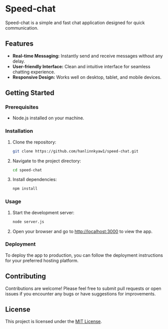 # Speed-chat

Speed-chat is a simple and fast chat application designed for quick communication.

## Features

- **Real-time Messaging:** Instantly send and receive messages without any delay.
- **User-friendly Interface:** Clean and intuitive interface for seamless chatting experience.
- **Responsive Design:** Works well on desktop, tablet, and mobile devices.

## Getting Started

### Prerequisites

- Node.js installed on your machine.

### Installation

1. Clone the repository:

   ```bash
   git clone https://github.com/hanlinnkyaw1/speed-chat.git
   ```

2. Navigate to the project directory:

   ```bash
   cd speed-chat
   ```

3. Install dependencies:

   ```bash
   npm install
   ```

### Usage

1. Start the development server:

   ```bash
   node server.js
   ```

2. Open your browser and go to [http://localhost:3000](http://localhost:3000) to view the app.

### Deployment

To deploy the app to production, you can follow the deployment instructions for your preferred hosting platform.

## Contributing

Contributions are welcome! Please feel free to submit pull requests or open issues if you encounter any bugs or have suggestions for improvements.

## License

This project is licensed under the [MIT License](LICENSE).
